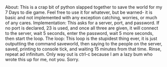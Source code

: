 About:
This is a crap bit of python slapped together to save the world for my 
7 Days to die game.  Feel free to use it for whatever, but be warned- 
it is basic and not implemented with any exception catching, worries, 
or much of any cares.
Implementation:
This asks for a server, port, and password.  If no port is declared, 23 is used, and once all three are given, it will connect to the server, wait 5 seconds, enter the password, wait 5 more seconds, then start the loop.
The loop:
This loop is the stupidest thing ever, it is just outputting the command saveworld, then saying to the people on the server, saved, printing to console tick, and waiting 15 minutes from that time.  Rinse, repeat ad infinitum.  Only way out is ctrl-c because I am a lazy bum who wrote this up for me, not you.  Sorry.

